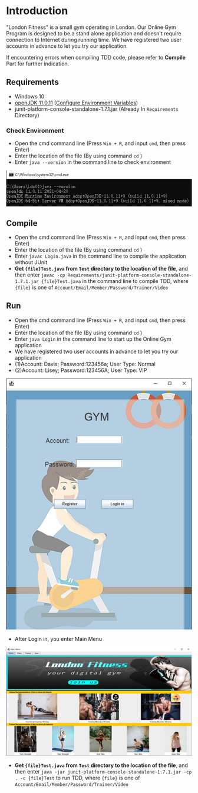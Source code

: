 # Introduction
"London Fitness" is a small gym operating in London. Our Online Gym Program is designed 
to be a stand alone application and doesn't require connection to Internet during running time.
We have registered two user accounts in advance to let you try our application.

If encountering errors when compiling TDD code, please refer to **Compile** Part for further indication.

## Requirements
- Windows 10
- [openJDK 11.0.11](https://github.com/AdoptOpenJDK/openjdk11-binaries/releases/download/jdk-11.0.11+9/OpenJDK11U-jdk_x64_windows_hotspot_11.0.11_9.msi)
([Configure Environment Variables](https://confluence.atlassian.com/doc/setting-the-java_home-variable-in-windows-8895.html))
- junit-platform-console-standalone-1.7.1.jar (Already In `Requirements` Directory)

### Check Environment
- Open the cmd command line (Press `Win + R`, and input `cmd`, then press Enter) 
- Enter the location of the file (By using command `cd` )
- Enter `java --version` in the command line to check environment

![Success Install Screenshot](Requirements/JavaVersion.png)

## Compile
- Open the cmd command line (Press `Win + R`, and input `cmd`, then press Enter) 
- Enter the location of the file (By using command `cd` )
- Enter `javac Login.java` in the command line to compile the application without JUnit
- **Get `{file}Test.java` from `Test` directory to the location of the file**, and then enter 
`javac -cp Requirements/junit-platform-console-standalone-1.7.1.jar {file}Test.java` in the command line 
to compile TDD, where `{file}` is one of `Account/Email/Member/Password/Trainer/Video`

## Run
- Open the cmd command line (Press `Win + R`, and input `cmd`, then press Enter) 
- Enter the location of the file (By using command `cd` )
- Enter `java Login` in the command line to start up the Online Gym application
- We have registered two user accounts in advance to let you try our application
- (1)Account: Davis; Password:123456a; User Type: Normal
- (2)Account: Lisey; Password:123456A; User Type: VIP

![Login](Requirements/Login.png)

- After Login in, you enter Main Menu

![Login](Requirements/MainMenu.png)

- **Get `{file}Test.java` from `Test` directory to the location of the file**, 
and then enter `java -jar junit-platform-console-standalone-1.7.1.jar -cp . -c {file}Test` 
to run TDD, where `{file}` is one of `Account/Email/Member/Password/Trainer/Video`
